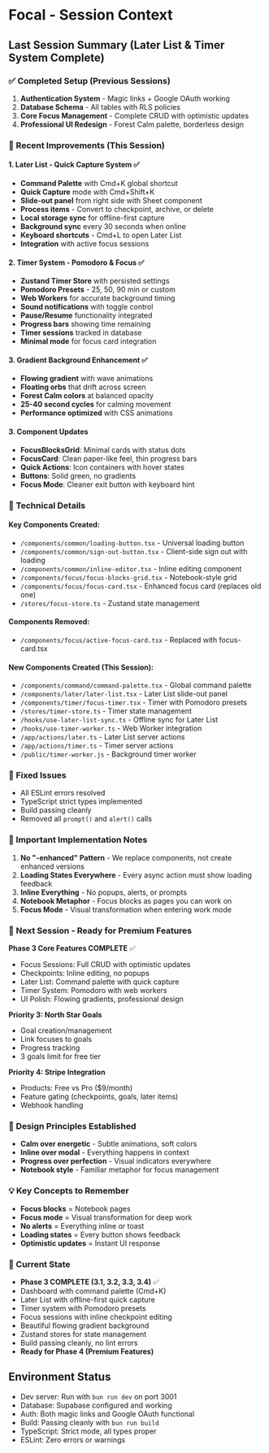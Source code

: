 # Focal - Session Context

## Last Session Summary (Later List & Timer System Complete)

### ✅ Completed Setup (Previous Sessions)
1. **Authentication System** - Magic links + Google OAuth working
2. **Database Schema** - All tables with RLS policies
3. **Core Focus Management** - Complete CRUD with optimistic updates
4. **Professional UI Redesign** - Forest Calm palette, borderless design

### 🎯 Recent Improvements (This Session)

#### **1. Later List - Quick Capture System** ✅
- **Command Palette** with Cmd+K global shortcut
- **Quick Capture** mode with Cmd+Shift+K
- **Slide-out panel** from right side with Sheet component
- **Process items** - Convert to checkpoint, archive, or delete
- **Local storage sync** for offline-first capture
- **Background sync** every 30 seconds when online
- **Keyboard shortcuts** - Cmd+L to open Later List
- **Integration** with active focus sessions

#### **2. Timer System - Pomodoro & Focus** ✅
- **Zustand Timer Store** with persisted settings
- **Pomodoro Presets** - 25, 50, 90 min or custom
- **Web Workers** for accurate background timing
- **Sound notifications** with toggle control
- **Pause/Resume** functionality integrated
- **Progress bars** showing time remaining
- **Timer sessions** tracked in database
- **Minimal mode** for focus card integration

#### **3. Gradient Background Enhancement** ✅
- **Flowing gradient** with wave animations
- **Floating orbs** that drift across screen
- **Forest Calm colors** at balanced opacity
- **25-40 second cycles** for calming movement
- **Performance optimized** with CSS animations

#### **3. Component Updates**
- **FocusBlocksGrid**: Minimal cards with status dots
- **FocusCard**: Clean paper-like feel, thin progress bars
- **Quick Actions**: Icon containers with hover states
- **Buttons**: Solid green, no gradients
- **Focus Mode**: Cleaner exit button with keyboard hint

### 🔧 Technical Details

#### Key Components Created:
- `/components/common/loading-button.tsx` - Universal loading button
- `/components/common/sign-out-button.tsx` - Client-side sign out with loading
- `/components/common/inline-editor.tsx` - Inline editing component
- `/components/focus/focus-blocks-grid.tsx` - Notebook-style grid
- `/components/focus/focus-card.tsx` - Enhanced focus card (replaces old one)
- `/stores/focus-store.ts` - Zustand state management

#### Components Removed:
- `/components/focus/active-focus-card.tsx` - Replaced with focus-card.tsx

#### New Components Created (This Session):
- `/components/command/command-palette.tsx` - Global command palette
- `/components/later/later-list.tsx` - Later List slide-out panel
- `/components/timer/focus-timer.tsx` - Timer with Pomodoro presets
- `/stores/timer-store.ts` - Timer state management
- `/hooks/use-later-list-sync.ts` - Offline sync for Later List
- `/hooks/use-timer-worker.ts` - Web Worker integration
- `/app/actions/later.ts` - Later List server actions
- `/app/actions/timer.ts` - Timer server actions
- `/public/timer-worker.js` - Background timer worker

### 🐛 Fixed Issues
- All ESLint errors resolved
- TypeScript strict types implemented
- Build passing cleanly
- Removed all `prompt()` and `alert()` calls

### 📝 Important Implementation Notes

1. **No "-enhanced" Pattern** - We replace components, not create enhanced versions
2. **Loading States Everywhere** - Every async action must show loading feedback
3. **Inline Everything** - No popups, alerts, or prompts
4. **Notebook Metaphor** - Focus blocks as pages you can work on
5. **Focus Mode** - Visual transformation when entering work mode

### 🚀 Next Session - Ready for Premium Features

**Phase 3 Core Features COMPLETE** ✅
- Focus Sessions: Full CRUD with optimistic updates
- Checkpoints: Inline editing, no popups
- Later List: Command palette with quick capture
- Timer System: Pomodoro with web workers
- UI Polish: Flowing gradients, professional design

**Priority 3: North Star Goals**
- Goal creation/management
- Link focuses to goals
- Progress tracking
- 3 goals limit for free tier

**Priority 4: Stripe Integration**
- Products: Free vs Pro ($9/month)
- Feature gating (checkpoints, goals, later items)
- Webhook handling

### 🎨 Design Principles Established
- **Calm over energetic** - Subtle animations, soft colors
- **Inline over modal** - Everything happens in context
- **Progress over perfection** - Visual indicators everywhere
- **Notebook style** - Familiar metaphor for focus management

### 💡 Key Concepts to Remember
- **Focus blocks** = Notebook pages
- **Focus mode** = Visual transformation for deep work
- **No alerts** = Everything inline or toast
- **Loading states** = Every button shows feedback
- **Optimistic updates** = Instant UI response

### 🔄 Current State
- **Phase 3 COMPLETE (3.1, 3.2, 3.3, 3.4)** ✅
- Dashboard with command palette (Cmd+K)
- Later List with offline-first quick capture
- Timer system with Pomodoro presets
- Focus sessions with inline checkpoint editing
- Beautiful flowing gradient background
- Zustand stores for state management
- Build passing cleanly, no lint errors
- **Ready for Phase 4 (Premium Features)**

## Environment Status
- Dev server: Run with `bun run dev` on port 3001
- Database: Supabase configured and working
- Auth: Both magic links and Google OAuth functional
- Build: Passing cleanly with `bun run build`
- TypeScript: Strict mode, all types proper
- ESLint: Zero errors or warnings